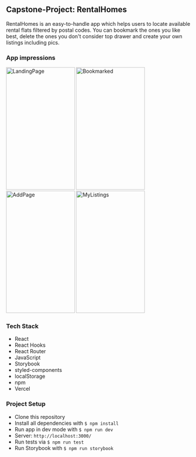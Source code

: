 ## Capstone-Project: RentalHomes

RentalHomes is an easy-to-handle app which helps users to locate available rental flats filtered by postal codes.
You can bookmark the ones you like best, delete the ones you don't consider top drawer and create your own listings including pics.

### App impressions
<div style="display:flex, gap: 15px;">
<img src="https://user-images.githubusercontent.com/98734377/165269325-24c7b02c-c2ba-495f-b83e-a16c134c112c.png" alt="LandingPage" width="187.5" height="333.5">

<img src ="https://user-images.githubusercontent.com/98734377/165269418-48fa727e-d8cb-4ec7-b791-16102835c6c5.png" alt="Bookmarked" width="187.5" height="333.5">
  
 <img src ="https://user-images.githubusercontent.com/98734377/165272282-3ad82690-46cb-4c6a-9936-24fe842829a0.png" alt="AddPage" width="187.5" height="333.5">

<img src ="https://user-images.githubusercontent.com/98734377/165269497-39fa3fe0-5ea4-4b34-a018-21d50f71d971.png" alt="MyListings" width="187.5" height="333.5">
 
  <div>

### Tech Stack

- React
- React Hooks
- React Router
- JavaScript
- Storybook
- styled-components
- localStorage
- npm
- Vercel

### Project Setup

- Clone this repository
- Install all dependencies with `$ npm install`
- Run app in dev mode with `$ npm run dev`
- Server: `http://localhost:3000/`
- Run tests via `$ npm run test`
- Run Storybook with `$ npm run storybook`

